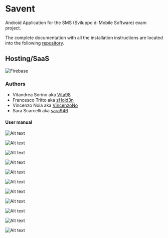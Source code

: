 # Savent
Android Application for the SMS (Sviluppo di Mobile Software) exam project.

The complete documentation with all the installation instructions are located into the following [repository](https://github.com/VIFRASA-ORG/Savent_Documentation "Documentation Repository").


## Hosting/SaaS
![Firebase](https://img.shields.io/badge/firebase-%23039BE5.svg?style=for-the-badge&logo=firebase)


### Authors 
* Vitandrea Sorino aka [Vita98](https://github.com/Vita98 "Vita98's profile")
* Francesco Tritto aka [zHold3n](https://github.com/zHold3n "zHold3n's profile")
* Vincenzo Noia aka [VincenzoNo](https://github.com/VincenzoNo "VincenzoNo's profile")
* Sara Scarcelli aka [sara946](https://github.com/sara946 "sara946's profile")


#### User manual
![Alt text](readmeFiles/ManualeUtente-01.png "Page 1")

![Alt text](readmeFiles/ManualeUtente-02.png "Page 2")

![Alt text](readmeFiles/ManualeUtente-03.png "Page 3")

![Alt text](readmeFiles/ManualeUtente-04.png "Page 4")

![Alt text](readmeFiles/ManualeUtente-05.png "Page 5")

![Alt text](readmeFiles/ManualeUtente-06.png "Page 6")

![Alt text](readmeFiles/ManualeUtente-07.png "Page 7")

![Alt text](readmeFiles/ManualeUtente-08.png "Page 8")

![Alt text](readmeFiles/ManualeUtente-09.png "Page 9")

![Alt text](readmeFiles/ManualeUtente-10.png "Page 10")

![Alt text](readmeFiles/ManualeUtente-11.png "Page 11")
